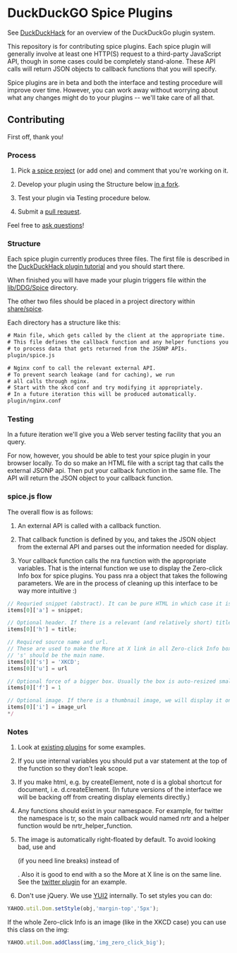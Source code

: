 DuckDuckGO Spice Plugins
=================================

See [DuckDuckHack](http://duckduckhack.com/) for an overview of the DuckDuckGo plugin system.

This repository is for contributing spice plugins. Each spice plugin will generally involve at least one HTTP(S) request to a third-party JavaScript API, though in some cases could be completely stand-alone. These API calls will return JSON objects to callback functions that you will specify.

Spice plugins are in beta and both the interface and testing procedure will improve over time. However, you can work away without worrying about what any changes might do to your plugins -- we'll take care of all that.


Contributing
------------

First off, thank you!


### Process

1) Pick [a spice project](https://duckduckgo.uservoice.com/forums/5168-plugins/category/41838-spice) (or add one) and comment that you're working on it.

2) Develop your plugin using the Structure below [in a fork](http://help.github.com/fork-a-repo/).

3) Test your plugin via Testing procedure below.

4) Submit a [pull request](http://help.github.com/send-pull-requests/).

Feel free to [ask questions](http://duckduckhack.com/#faq)!



### Structure

Each spice plugin currently produces three files. The first file is described in the [DuckDuckHack plugin tutorial](http://duckduckhack.com/#plugin-tutorial) and you should start there.

When finished you will have made your plugin triggers file within the [lib/DDG/Spice](https://github.com/duckduckgo/zeroclickinfo-spice/tree/master/lib/DDG/Spice) directory.

The other two files should be placed in a project directory within [share/spice](https://github.com/duckduckgo/zeroclickinfo-spice/tree/master/share/spice).

Each directory has a structure like this:

```txt
# Main file, which gets called by the client at the appropriate time. 
# This file defines the callback function and any helper functions you need
# to process data that gets returned from the JSONP APIs.
plugin/spice.js

# Nginx conf to call the relevant external API.
# To prevent search leakage (and for caching), we run
# all calls through nginx.
# Start with the xkcd conf and try modifying it appropriately.
# In a future iteration this will be produced automatically.
plugin/nginx.conf
```


### Testing

In a future iteration we'll give you a Web server testing facility that you an query.

For now, however, you should be able to test your spice plugin in your browser locally. To do so make an HTML file with a script tag that calls the external JSONP api. Then put your callback function in the same file. The API will return the JSON object to your callback function.


### spice.js flow

The overall flow is as follows:

1) An external API is called with a callback function.

2) That callback function is defined by you, and takes the JSON object from the external API and parses out the information needed for display.

3) Your callback function calls the nra function with the appropriate variables. That is the internal function we use to display the Zero-click Info box for spice plugins. You pass nra a object that takes the following parameters. We are in the process of cleaning up this interface to be way more intuitive :)

```js
// Requried snippet (abstract). It can be pure HTML in which case it is set via innerHTML, but better is it is an object, in which case onclick and other event handlers won't be destroyed.
items[0]['a'] = snippet;

// Optional header. If there is a relevant (and relatively short) title, then set it here.
items[0]['h'] = title;

// Required source name and url. 
// These are used to make the More at X link in all Zero-click Info boxes.
// 's' should be the main name.
items[0]['s'] = 'XKCD';
items[0]['u'] = url

// Optional force of a bigger box. Usually the box is auto-resized smaller with an expansion UI if needed. Generally you shouldn't force it to be bigger, but in the XKCD case you don't want the big image to be cutoff.
items[0]['f'] = 1

// Optional image. If there is a thumbnail image, we will display it on the right.
items[0]['i'] = image_url
*/
```


### Notes

1) Look at [existing plugins](https://github.com/duckduckgo/zeroclickinfo-spice/tree/master/share/spice) for some examples. 


2) If you use internal variables you should put a var statement at the top of the function so they don't leak scope.


3) If you make html, e.g. by createElement, note d is a global shortcut for document, i.e. d.createElement. (In future versions of the interface we will be backing off from creating display elements directly.)


4) Any functions should exist in your namespace. For example, for twitter the namespace is tr, so the main callback would named nrtr and a helper function would be nrtr_helper_function.


5) The image is automatically right-floated by default. To avoid looking bad, use <span> and <div> (if you need line breaks) instead of <p>. Also it is good to end with a <span> so the More at X line is on the same line. See the [twitter plugin](https://github.com/duckduckgo/zeroclickinfo-spice/blob/master/share/spice/twitter/spice.js) for an example.


6) Don't use jQuery. We use [YUI2](http://developer.yahoo.com/yui/2/) internally. To set styles you can do:

```js
YAHOO.util.Dom.setStyle(obj,'margin-top','5px');
```

If the whole Zero-click Info is an image (like in the XKCD case) you can use this class on the img:

```js
YAHOO.util.Dom.addClass(img,'img_zero_click_big');
```